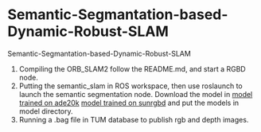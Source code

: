 # Semantic-Segmantation-based-Dynamic-Robust-SLAM
Semantic-Segmantation-based-Dynamic-Robust-SLAM
1. Compiling the ORB_SLAM2 follow the README.md, and start a RGBD node.   
2. Putting the semantic_slam in ROS workspace, then use roslaunch to launch the semantic segmentation node.
Download the model in 
[model trained on ade20k](https://drive.google.com/file/d/1u_BEWdVIYiDnpVmAxwME1z3rnWWkjxm5/view?usp=sharing) 
[model trained on sunrgbd](https://drive.google.com/file/d/1t26t2VHNOzmjH-0lDTdYzXBACOV_4-eL/view?usp=sharing)
and put the models in model directory.
3. Running a .bag file in TUM database to publish rgb and depth images.
